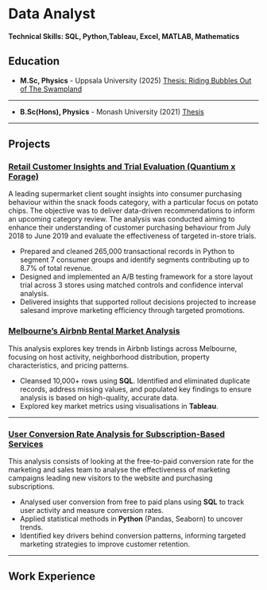 # Data Analyst

#### Technical Skills: SQL, Python,Tableau, Excel, MATLAB, Mathematics

## Education


- **M.Sc, Physics** - Uppsala University (2025)
  [Thesis: Riding Bubbles Out of The Swampland](https://urn.kb.se/resolve?urn=urn:nbn:se:uu:diva-552307)

---
- **B.Sc(Hons), Physics** - Monash University (2021)
  [Thesis](https://drive.google.com/file/d/17fY5p6XvSEyUcnIo6Xh5TVugr2RJXCR8/view?usp=sharing)

---

## Projects

### [Retail Customer Insights and Trial Evaluation (Quantium x Forage)](https://github.com/FerrucciS/Forage-Quantium/)

A leading supermarket client sought insights into consumer purchasing behaviour within the snack foods category, with a particular focus on potato chips. The objective was to deliver data-driven recommendations to inform an upcoming category review. The analysis was conducted aiming to enhance their understanding of customer purchasing behaviour from July 2018 to June 2019 and evaluate the effectiveness of targeted in-store trials.

- Prepared and cleaned 265,000 transactional records in Python to segment 7 consumer groups and identify segments contributing up to 8.7% of total revenue.
- Designed and implemented an A/B testing framework for a store layout trial across 3 stores using matched controls and confidence interval analysis.
- Delivered insights that supported rollout decisions projected to increase salesand improve marketing efficiency through targeted promotions. 

### [Melbourne’s Airbnb Rental Market Analysis](https://github.com/FerrucciS/Airbnb)

This analysis explores key trends in Airbnb listings across Melbourne, focusing on host activity, neighborhood distribution, property characteristics, and pricing patterns.

- Cleansed 10,000+ rows using **SQL**. Identified and eliminated duplicate records, address missing values, and populated key findings to ensure analysis is based on high-quality, accurate data.
- Explored key market metrics using visualisations in **Tableau**.

---

### [User Conversion Rate Analysis for Subscription-Based Services](https://github.com/FerrucciS/Free-to-Paid-Conversion-Rate)

This analysis consists of looking at the free-to-paid conversion rate for the marketing and sales team to analyse the effectiveness of marketing campaigns leading new visitors to the website and purchasing subscriptions.

- Analysed user conversion from free to paid plans using **SQL** to track user activity and measure conversion rates.
- Applied statistical methods in **Python** (Pandas, Seaborn) to uncover trends.
- Identified key drivers behind conversion patterns, informing targeted marketing strategies to improve customer
retention.

---

## Work Experience
